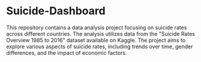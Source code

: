 # Suicide-Dashboard
This repository contains a data analysis project focusing on suicide rates across different countries. The analysis utilizes data from the "Suicide Rates Overview 1985 to 2016" dataset available on Kaggle. The project aims to explore various aspects of suicide rates, including trends over time, gender differences, and the impact of economic factors.
